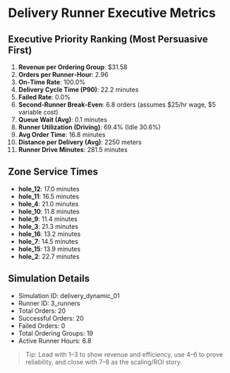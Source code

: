 # Delivery Runner Executive Metrics

## Executive Priority Ranking (Most Persuasive First)
1. **Revenue per Ordering Group**: $31.58
2. **Orders per Runner‑Hour**: 2.96
3. **On‑Time Rate**: 100.0%
4. **Delivery Cycle Time (P90)**: 22.2 minutes
5. **Failed Rate**: 0.0%
6. **Second‑Runner Break‑Even**: 6.8 orders (assumes $25/hr wage, $5 variable cost)
7. **Queue Wait (Avg)**: 0.1 minutes
8. **Runner Utilization (Driving)**: 69.4% (Idle 30.6%)
9. **Avg Order Time**: 16.8 minutes
10. **Distance per Delivery (Avg)**: 2250 meters
11. **Runner Drive Minutes**: 281.5 minutes

## Zone Service Times
- **hole_12**: 17.0 minutes
- **hole_11**: 16.5 minutes
- **hole_4**: 21.0 minutes
- **hole_10**: 11.8 minutes
- **hole_9**: 11.4 minutes
- **hole_3**: 21.3 minutes
- **hole_16**: 13.2 minutes
- **hole_7**: 14.5 minutes
- **hole_15**: 13.9 minutes
- **hole_2**: 22.7 minutes


## Simulation Details
- Simulation ID: delivery_dynamic_01
- Runner ID: 3_runners
- Total Orders: 20
- Successful Orders: 20
- Failed Orders: 0
- Total Ordering Groups: 19
- Active Runner Hours: 6.8

> Tip: Lead with 1–3 to show revenue and efficiency, use 4–6 to prove reliability, and close with 7–8 as the scaling/ROI story.

